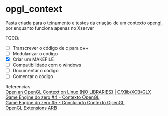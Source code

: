 # opgl_context


Pasta criada para o teinamento e testes da criação de um contexto opengl, por enquanto funciona apenas no Xserver


TODO:
- [ ] Transcrever o código de c para c++  
- [ ] Modularizar o código  
- [x] Criar um MAKEFILE  
- [ ] Compatibilidade com o windows  
- [ ] Documentar o código  
- [ ] Comentar o código  

Referencias:  
[Open an OpenGL Context on Linux (NO LIBRARIES) | C/Xlib/XCB/GLX](https://www.youtube.com/watch?v=bpWDDgaPkQI&t)  
[Game Engine do zero #4 - Contexto OpenGL](https://www.youtube.com/watch?v=vnYw1Uq9NAc&t)  
[Game Engine do zero #5 - Concluindo Contexto OpenGL](https://www.youtube.com/watch?v=Z991ILgqaK8)  
[OpenGL Extensions ARB](https://registry.khronos.org/OpenGL/extensions/ARB/)  
